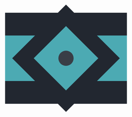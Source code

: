 
<div class="base">
  <div class="banner"></div>
  <div class="square">
    <div class="inner">
      <div class="circle"></div>
    </div>
  </div>
</div>

<style>
  .base {
    transform: translate(-8px, -8px);
    display: flex;
    justify-content: center;
    align-items: center;
    width: 400px;
    height: 300px;
    background: #222730;
  }
  .square {
    transform: rotate(45deg);
    position: absolute;
    width: 250px;
    height: 250px;
    background: #222730;
  }
  .inner {
    transform: translate(50px, 50px);
    width: 150px;
    height: 150px;
    background: #4CAAB3;
  }
  .circle {
  	transform: translate(50px, 50px);
    width: 50px;
    height: 50px;
    background:#393E46;
    border-radius: 50%;
  }
  .banner {
    display: flex;
    justify-content: center;
    background: #4CAAB3;
    width: 100%;
    height:150px;
  }
</style>